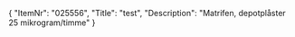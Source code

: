 {
  "ItemNr": "025556",
  "Title": "test",
  "Description": "Matrifen, depotplåster 25 mikrogram/timme"
}